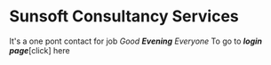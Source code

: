 # Sunsoft Consultancy Services
It's a one pont contact for job
_Good **Evening** *Everyone*_
To go to _**login page**_[click] here

